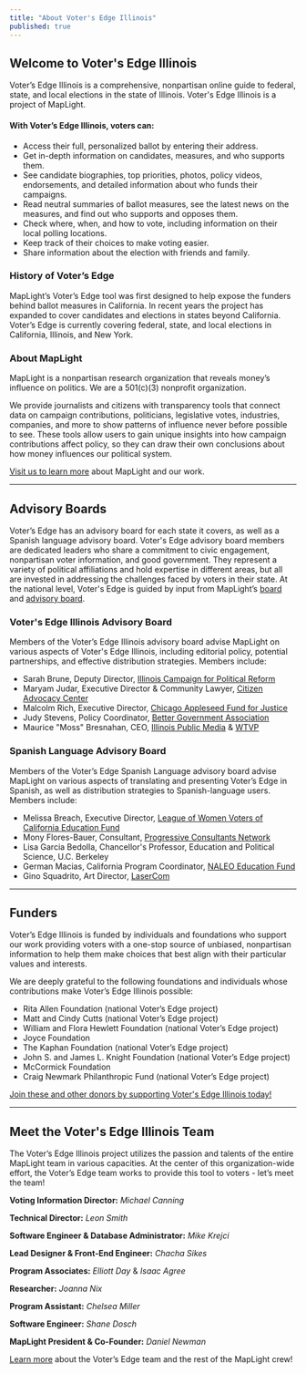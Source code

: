 ```yaml
---
title: "About Voter's Edge Illinois"
published: true
---
```







## Welcome to Voter's Edge Illinois

Voter’s Edge Illinois is a comprehensive, nonpartisan online guide to federal, state, and local elections in the state of Illinois. Voter's Edge Illinois is a project of MapLight.

#### With Voter’s Edge Illinois, voters can:

- Access their full, personalized ballot by entering their address.
- Get in-depth information on candidates, measures, and who supports them.
- See candidate biographies, top priorities, photos, policy videos, endorsements, and detailed information about who funds their campaigns.
- Read neutral summaries of ballot measures, see the latest news on the measures, and find out who supports and opposes them.
- Check where, when, and how to vote, including information on their local polling locations.
- Keep track of their choices to make voting easier.
- Share information about the election with friends and family.

### History of Voter’s Edge
MapLight’s Voter’s Edge tool was first designed to help expose the funders behind ballot measures in California. In recent years the project has expanded to cover candidates and elections in states beyond California. Voter’s Edge is currently covering federal, state, and local elections in California, Illinois, and New York.

### About MapLight

MapLight is a nonpartisan research organization that reveals money’s influence on politics. We are a 501(c)(3) nonprofit organization.

We provide journalists and citizens with transparency tools that connect data on campaign contributions, politicians, legislative votes, industries, companies, and more to show patterns of influence never before possible to see. These tools allow users to gain unique insights into how campaign contributions affect policy, so they can draw their own conclusions about how money influences our political system.

[Visit us to learn more](http://maplight.org/content/about-maplight) about MapLight and our work.

---

## Advisory Boards
 
Voter’s Edge has an advisory board for each state it covers, as well as a Spanish language advisory board. Voter's Edge advisory board members are dedicated leaders who share a commitment to civic engagement, nonpartisan voter information, and good government. They represent a variety of political affiliations and hold expertise in different areas, but all are invested in addressing the challenges faced by voters in their state. At the national level, Voter's Edge is guided by input from MapLight’s [board](http://maplight.org/board) and [advisory board](http://maplight.org/advisory_board).

### Voter's Edge Illinois Advisory Board
Members of the Voter’s Edge Illinois advisory board advise MapLight on various aspects of Voter's Edge Illinois, including editorial policy, potential partnerships, and effective distribution strategies. Members include:

* Sarah Brune, Deputy Director, [Illinois Campaign for Political Reform](http://www.ilcampaign.org/)
* Maryam Judar, Executive Director & Community Lawyer, [Citizen Advocacy Center](http://www.citizenadvocacycenter.org/)
* Malcolm Rich, Executive Director, [Chicago Appleseed Fund for Justice](http://www.chicagoappleseed.org/)
* Judy Stevens, Policy Coordinator, [Better Government Association](http://www.bettergov.org/)
* Maurice "Moss" Bresnahan, CEO, [Illinois Public Media](http://will.illinois.edu/) & [WTVP](http://www.wtvp.org/)

### Spanish Language Advisory Board
Members of the Voter’s Edge Spanish Language advisory board advise MapLight on various aspects of translating and presenting Voter’s Edge in Spanish, as well as distribution strategies to Spanish-language users. Members include:
 
* Melissa Breach, Executive Director, [League of Women Voters of California Education Fund](https://cavotes.org/)
* Mony Flores-Bauer, Consultant, [Progressive Consultants Network](http://www.pcneb.org/floresbauer.html)
* Lisa Garcia Bedolla, Chancellor's Professor, Education and Political Science, U.C. Berkeley
* German Macias, California Program Coordinator, [NALEO Education Fund](http://www.naleo.org/)
* Gino Squadrito, Art Director, [LaserCom](http://www.lasercomdesign.com/)

---

## Funders

Voter’s Edge Illinois is funded by individuals and foundations who support our work providing voters with a one-stop source of unbiased, nonpartisan information to help them make choices that best align with their particular values and interests.

We are deeply grateful to the following foundations and individuals whose contributions make Voter’s Edge Illinois possible:

- Rita Allen Foundation (national Voter’s Edge project)
- Matt and Cindy Cutts (national Voter’s Edge project)
- William and Flora Hewlett Foundation (national Voter’s Edge project)
- Joyce Foundation 
- The Kaphan Foundation (national Voter’s Edge project)
- John S. and James L. Knight Foundation (national Voter’s Edge project)
- McCormick Foundation 
- Craig Newmark Philanthropic Fund (national Voter’s Edge project)

[Join these and other donors by supporting Voter's Edge Illinois today!](https://donatenow.networkforgood.org/votersedge)

---

## Meet the Voter's Edge Illinois Team
 
The Voter’s Edge Illinois project utilizes the passion and talents of the entire MapLight team in various capacities. At the center of this organization-wide effort, the Voter’s Edge team works to provide this tool to voters - let’s meet the team!
 
**Voting Information Director:** _Michael Canning_
 
**Technical Director:** _Leon Smith_
 
**Software Engineer & Database Administrator:** _Mike Krejci_
 
**Lead Designer & Front-End Engineer:** _Chacha Sikes_
 
**Program Associates:**  _Elliott Day_ & _Isaac Agree_
 
**Researcher:** _Joanna Nix_
 
**Program Assistant:** _Chelsea Miller_
 
**Software Engineer:** _Shane Dosch_
 
**MapLight President & Co-Founder:** _Daniel Newman_
 
[Learn more](http://maplight.org/content/staff) about the Voter’s Edge team and the rest of the MapLight crew!
